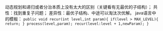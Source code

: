 动态规划和递归或者分治本质上没有太大的区别（关键看有无最优的子结构）；
共性：找到重复子问题；
差异性：最优子结构、中途可以淘汰次优解。
java语言中的模板：
`
public void recur(int level,int param){
    if(level > MAX_LEVEL){
        return;
    }
    process(level,param);
    recur(level:level + 1,newParam);
}
`
